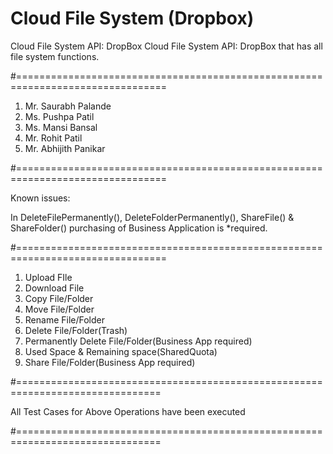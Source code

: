 # Cloud File System (Dropbox)
Cloud File System API: DropBox Cloud File System API: DropBox that has all file system functions.

#================================================================================

1. Mr. Saurabh Palande
2. Ms. Pushpa Patil
3. Ms. Mansi Bansal
4. Mr. Rohit Patil
5. Mr. Abhijith Panikar

#================================================================================

Known issues:

In DeleteFilePermanently(), DeleteFolderPermanently(), ShareFile() & ShareFolder() purchasing of Business Application is *required.

#================================================================================

1. Upload FIle
2. Download File
3. Copy File/Folder
4. Move File/Folder
5. Rename File/Folder
6. Delete File/Folder(Trash)
7. Permanently Delete File/Folder(Business App required)
8. Used Space & Remaining space(SharedQuota)
9. Share File/Folder(Business App required)

#===============================================================================

All Test Cases for Above Operations have been executed

#===============================================================================

